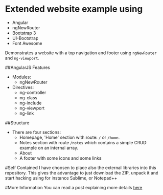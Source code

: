 # Extended website example using 

- Angular
- ngNewRouter
- Bootstrap 3
- UI-Bootstrap
- Font Awesome


Demonstrates a website with a top navigation and footer using `ngNewRouter` and `ng-viewport`.

##AngularJS Features
- Modules:
  - ngNewRouter
- Directives:  
  - ng-controller
  - ng-class
  - ng-include
  - ng-viewport
  - ng-link

##Structure
- There are four sections:
  - Homepage, 'Home' section with route: `/` or `/home`. 
  - Notes section with route `/notes` which contains a simple CRUD example on an internal array.
  - About
  - A footer with some icons and some links

#Self Contained
I have choosen to place also the external libraries into this repository. This gives the advantage to just download the ZIP, unpack it and start hacking using for instance Sublime, or Notepad++


#More Information
You can read a post explaining more details [here](http://annotatedjs.com/ngNewRouter)

